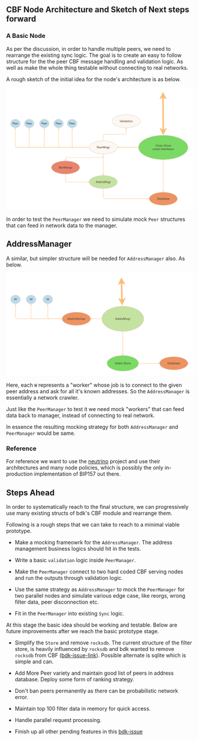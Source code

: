 ## CBF Node Architecture and Sketch of Next steps forward

### A Basic Node
As per the discussion, in order to handle multiple peers, we need to rearrange the existing sync logic. The goal is to create an easy to follow structure for the the peer CBF message handling and validation logic. As well as make the whole thing testable without connecting to real networks.

A rough sketch of the initial idea for the node's architecture is as below.

![Node Arch](./docs/node_arch.png)

In order to test the `PeerManager` we need to simulate mock `Peer` structures that can feed in network data to the manager.


## AddressManager
A similar, but simpler structure will be needed for `AddressManager` also. As below.

![AddressManager Arch](./docs/addrs_manager.png)

Here, each `W` represents a "worker" whose job is to connect to the given peer address and ask for all it's known addresses. So the `AddressManager` is essentially a network crawler.

Just like the `PeerManager` to test it we need mock "workers" that can feed data back to manager, instead of connecting to real network.

In essence the resulting mocking strategy for both `AddressManager` and `PeerManager` would be same.

### Reference
For reference we want to use the [neutrino](https://github.com/lightninglabs/neutrino) project and use their architectures and many node policies, which is possibly the only in-production implementation of BIP157 out there.

## Steps Ahead

In order to systematically reach to the final structure, we can progressively use many existing structs of bdk's CBF module and rearrange them.

Following is a rough steps that we can take to reach to a minimal viable prototype.

 - Make a mocking frameowrk for the `AddressManager`. The address management business logics should hit in the tests.

  - Write a basic `validation` logic inside `PeerManager`.
  - Make the `PeerManager` connect to two hard coded CBF serving nodes and run the outputs through validation logic.
  - Use the same strategy as `AddressManager` to mock the `PeerManager` for two parallel nodes and simulate various edge case, like reorgs, wrong filter data, peer disconnection etc.

   - Fit in the `PeerManager` into existing `Sync` logic.

At this stage the basic idea should be working and testable. Below are future improvements after we reach the basic prototype stage.

 - Simplify the `Store` and remove `rocksdb`. The current structure of the filter store, is heavily influenced by `rocksdb` and bdk wanted to remove `rocksdb` from CBF ([bdk-issue-link](https://github.com/bitcoindevkit/bdk/issues/480)). Possible alternate is sqlite which is simple and can.

  - Add More Peer variety and maintain good list of peers in address database. Deploy some form of ranking strategy.
 - Don't ban peers permanently as there can be probabilistic network error.
 - Maintain top 100 filter data in memory for quick access.
  - Handle parallel request processing.
  - Finish up all other pending features in this [bdk-issue](https://github.com/bitcoindevkit/bdk/issues/81)
